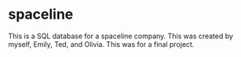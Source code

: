 # spaceline
This is a SQL database for a spaceline company. This was created by myself, Emily, Ted, and Olivia.
This was for a final project. 
